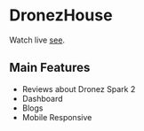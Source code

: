 # DronezHouse

Watch live [see](https://shahmah-dronezhouse.netlify.app/).

## Main Features
* Reviews about Dronez Spark 2
* Dashboard
* Blogs
* Mobile Responsive



